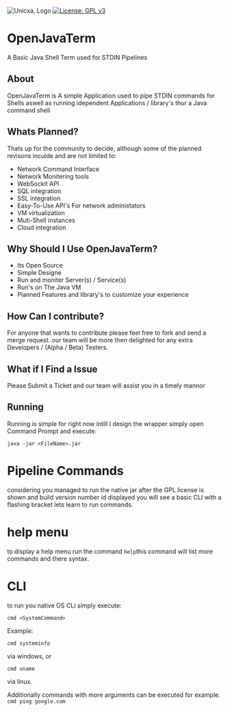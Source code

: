 ![Unicxa, Logo](https://unicxa.github.io/LOGO.png)
[![License: GPL v3](https://img.shields.io/badge/License-GPLv3-blue.svg)](https://www.gnu.org/licenses/gpl-3.0)
# OpenJavaTerm
A Basic Java Shell Term used for STDIN Pipelines
## About
OpenJavaTerm is A simple Application used to pipe STDIN commands for Shells
aswell as running idependent Applications / library's thur a Java command shell
## Whats Planned?
Thats up for the community to decide, although some of the planned revisons inculde and are not limited to:
* Network Command Interface
* Network Monitering tools
* WebSockit API
* SQL integration
* SSL integration
* Easy-To-Use API's For network administators 
* VM virtualization
* Muti-Shell instances 
* Cloud integration
## Why Should I Use OpenJavaTerm?
* Its Open Source
* Simple Designe
* Run and moniter Server(s) / Service(s)
* Run's on The Java VM
* Planned Features and library's to customize your experience 
## How Can I contribute?
For anyone that wants to contribute please feel free to fork and send a merge request.
our team will be more then delighted for any extra Developers / (Alpha / Beta) Testers.
## What if I Find a Issue
Please Submit a Ticket and our team will assist you in a timely mannor
## Running 
Running is simple for right now intill I design the wrapper simply open Command Prompt and execute:

`java -jar <FileName>.jar `

# Pipeline Commands 
considering you managed to run the native jar after the GPL license is shown and build version number id displayed you will see a basic CLI with a flashing bracket lets learn to run commands.

# help menu
to display a help menu run the command `help`this command will list more commands and there syntax.

# CLI
to run you native OS CLI simply execute:

`cmd <SystemCommand>`

Example:

`cmd systeminfo`

via windows, or

`cmd uname`

via linux.


Additionally commands with more arguments can be executed for example.
`cmd ping google.com`


